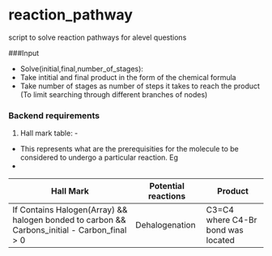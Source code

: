 # reaction_pathway
script to solve reaction pathways for alevel questions


###Input
* Solve(initial,final,number_of_stages): 
* Take intitial and final product in the form of the chemical formula
* Take number of stages as number of steps it takes to reach the product (To limit searching through different branches of nodes)


### Backend requirements
1. Hall mark table: -
* This represents what are the prerequisities for the molecule to be considered to undergo a particular reaction. Eg
* 
| Hall Mark  | Potential reactions | Product |
| ------------- | ------------- |  ------------- | 
| If Contains Halogen(Array) && halogen bonded to carbon && Carbons_initial - Carbon_final > 0  | Dehalogenation  | C3=C4 where C4-Br bond was located |

